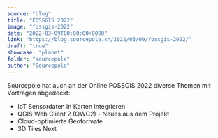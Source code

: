 ```yaml
---
source: "blog"
title: "FOSSGIS 2022"
image: "fossgis-2022"
date: "2022-03-09T00:00:00+0000"
link: "https://blog.sourcepole.ch/2022/03/09/fossgis-2022/"
draft: "true"
showcase: "planet"
folder: "sourcepole"
author: "Sourcepole"
---
```


<p>Sourcepole hat auch an der Online FOSSGIS 2022 diverse Themen mit Vorträgen abgedeckt:</p>
<ul>
<li>IoT Sensordaten in Karten integrieren</li>
<li>QGIS Web Client 2 (QWC2) - Neues aus dem Projekt</li>
<li>Cloud-optimierte Geoformate</li>
<li>3D Tiles Next</li>
</ul>
